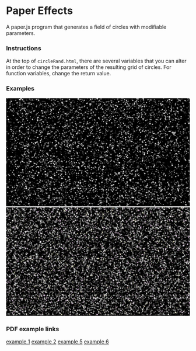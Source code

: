 # Paper Effects
A paper.js program that generates a field of circles with modifiable parameters.

### Instructions
At the top of `circleRand.html`, there are several variables that you can alter in order to change the parameters of the resulting grid of circles. For function variables, change the return value.

### Examples
![example 3](https://github.com/gvenezia/paperEffects/blob/master/example-images/paperscript3.png)
![example 4](https://github.com/gvenezia/paperEffects/blob/master/example-images/paperscript4.png)

### PDF example links
[example 1](https://github.com/gvenezia/paperEffects/blob/master/example-images/paperscript1.pdf)
[example 2](https://github.com/gvenezia/paperEffects/blob/master/example-images/paperscript2.pdf)
[example 5](https://github.com/gvenezia/paperEffects/blob/master/example-images/paperscript5.pdf)
[example 6](https://github.com/gvenezia/paperEffects/blob/master/example-images/paperscript6.pdf)
